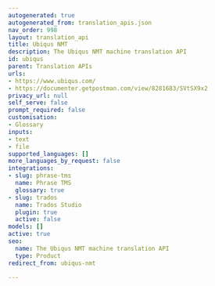 ```yaml
---
autogenerated: true
autogenerated_from: translation_apis.json
nav_order: 998
layout: translation_api
title: Ubiqus NMT
description: The Ubiqus NMT machine translation API
id: ubiqus
parent: Translation APIs
urls:
- https://www.ubiqus.com/
- https://documenter.getpostman.com/view/8281683/SVtSX9x2
privacy_url: null
self_serve: false
prompt_required: false
customisation:
- Glossary
inputs:
- text
- file
supported_languages: []
more_languages_by_request: false
integrations:
- slug: phrase-tms
  name: Phrase TMS
  glossary: true
- slug: trados
  name: Trados Studio
  plugin: true
  active: false
models: []
active: true
seo:
  name: The Ubiqus NMT machine translation API
  type: Product
redirect_from: ubiqus-nmt

---
```


